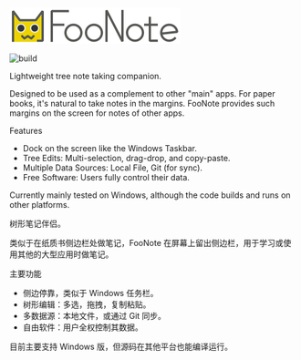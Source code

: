 ![FooNote](doc/image/banner.png)

![build](https://github.com/quark-zju/FooNote/workflows/build/badge.svg)

Lightweight tree note taking companion.

Designed to be used as a complement to other "main" apps. For paper books, it's natural to take notes in the margins. FooNote provides such margins on the screen for notes of other apps.

Features
- Dock on the screen like the Windows Taskbar.
- Tree Edits: Multi-selection, drag-drop, and copy-paste.
- Multiple Data Sources: Local File, Git (for sync).
- Free Software: Users fully control their data.

Currently mainly tested on Windows, although the code builds and runs on other platforms.


树形笔记伴侣。

类似于在纸质书侧边栏处做笔记，FooNote 在屏幕上留出侧边栏，用于学习或使用其他的大型应用时做笔记。

主要功能
- 侧边停靠，类似于 Windows 任务栏。
- 树形编辑：多选，拖拽，复制粘贴。
- 多数据源：本地文件，或通过 Git 同步。
- 自由软件：用户全权控制其数据。

目前主要支持 Windows 版，但源码在其他平台也能编译运行。
